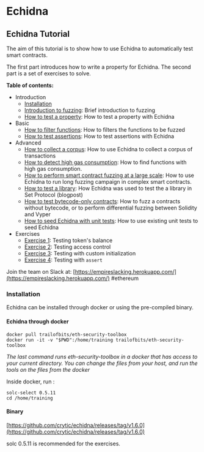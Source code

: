 # Echidna

## Echidna Tutorial

The aim of this tutorial is to show how to use Echidna to automatically test smart contracts.

The first part introduces how to write a property for Echidna. The second part is a set of exercises to solve.

**Table of contents:**

* Introduction
  * [Installation](https://github.com/crytic/building-secure-contracts/tree/master/program-analysis/echidna#installation)
  * [Introduction to fuzzing](https://github.com/crytic/building-secure-contracts/blob/master/program-analysis/echidna/fuzzing-introduction.md): Brief introduction to fuzzing
  * [How to test a property](https://github.com/crytic/building-secure-contracts/blob/master/program-analysis/echidna/how-to-test-a-property.md): How to test a property with Echidna
* Basic
  * [How to filter functions](https://github.com/crytic/building-secure-contracts/blob/master/program-analysis/echidna/filtering-functions.md): How to filters the functions to be fuzzed
  * [How to test assertions](https://github.com/crytic/building-secure-contracts/blob/master/program-analysis/echidna/assertion-checking.md): How to test assertions with Echidna
* Advanced
  * [How to collect a corpus](https://github.com/crytic/building-secure-contracts/blob/master/program-analysis/echidna/collecting-a-corpus.md): How to use Echidna to collect a corpus of transactions
  * [How to detect high gas consumption](https://github.com/crytic/building-secure-contracts/blob/master/program-analysis/echidna/finding-transactions-with-high-gas-consumption.md): How to find functions with high gas consumption.
  * [How to perform smart contract fuzzing at a large scale](https://github.com/crytic/building-secure-contracts/blob/master/program-analysis/echidna/smart-contract-fuzzing-at-scale.md): How to use Echidna to run long fuzzing campaign in complex smart contracts.
  * [How to test a library](https://blog.trailofbits.com/2020/08/17/using-echidna-to-test-a-smart-contract-library/): How Echidna was used to test the a library in Set Protocol \(blogpost\)
  * [How to test bytecode-only contracts](https://github.com/crytic/building-secure-contracts/blob/master/program-analysis/echidna/testing-bytecode.md): How to fuzz a contracts without bytecode, or to perform differential fuzzing between Solidity and Vyper
  * [How to seed Echidna with unit tests](https://github.com/crytic/building-secure-contracts/blob/master/program-analysis/echidna/end-to-end-testing.md): How to use existing unit tests to seed Echidna
* Exercises
  * [Exercise 1](https://github.com/crytic/building-secure-contracts/blob/master/program-analysis/echidna/Exercise-1.md): Testing token's balance
  * [Exercise 2](https://github.com/crytic/building-secure-contracts/blob/master/program-analysis/echidna/Exercise-2.md): Testing access control
  * [Exercise 3](https://github.com/crytic/building-secure-contracts/blob/master/program-analysis/echidna/Exercise-3.md): Testing with custom initialization
  * [Exercise 4](https://github.com/crytic/building-secure-contracts/blob/master/program-analysis/echidna/Exercise-4.md): Testing with `assert`

Join the team on Slack at: [https://empireslacking.herokuapp.com/](https://empireslacking.herokuapp.com/) \#ethereum

### Installation

Echidna can be installed through docker or using the pre-compiled binary.

#### Echidna through docker

```text
docker pull trailofbits/eth-security-toolbox
docker run -it -v "$PWD":/home/training trailofbits/eth-security-toolbox
```

_The last command runs eth-security-toolbox in a docker that has access to your current directory. You can change the files from your host, and run the tools on the files from the docker_

Inside docker, run :

```text
solc-select 0.5.11
cd /home/training
```

#### Binary

[https://github.com/crytic/echidna/releases/tag/v1.6.0](https://github.com/crytic/echidna/releases/tag/v1.6.0)

solc 0.5.11 is recommended for the exercises.

